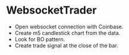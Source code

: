 # WebsocketTrader

- Open websocket connection with Coinbase.
- Create m5 candlestick chart from the data.
- Look for BO pattern.
- Create trade signal at the close of the bar.
